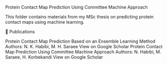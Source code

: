 Protein Contact Map Prediction Using Committee Machine Approach

This folder contains materials from my MSc thesis on predicting protein contact maps using machine learning.

📘 Publications

Protein Contact Map Prediction Based on an Ensemble Learning Method
Authors: N. K. Habibi, M. H. Saraee
View on Google Scholar
Protein Contact Map Prediction Using Committee Machine Approach
Authors: N. Habibi, M. Saraee, H. Korbekandi
View on Google Scholar
